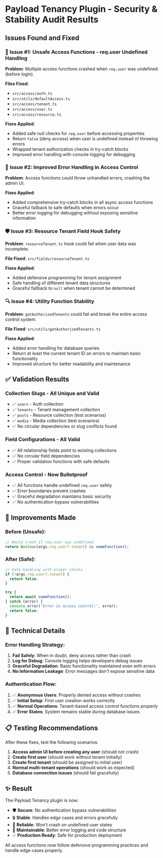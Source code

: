 # Payload Tenancy Plugin - Security & Stability Audit Results

## Issues Found and Fixed

### 🔐 **Issue #1: Unsafe Access Functions - req.user Undefined Handling**

**Problem**: Multiple access functions crashed when `req.user` was undefined (before login).

**Files Fixed**:
- `src/access/auth.ts`
- `src/utils/defaultAccess.ts`
- `src/access/tenant.ts`
- `src/access/user.ts`
- `src/access/resource.ts`

**Fixes Applied**:
- Added safe null checks for `req.user` before accessing properties
- Return `false` (deny access) when user is undefined instead of throwing errors
- Wrapped tenant authorization checks in try-catch blocks
- Improved error handling with console logging for debugging

### 🔄 **Issue #2: Improved Error Handling in Access Control**

**Problem**: Access functions could throw unhandled errors, crashing the admin UI.

**Fixes Applied**:
- Added comprehensive try-catch blocks in all async access functions
- Graceful fallback to safe defaults when errors occur
- Better error logging for debugging without exposing sensitive information

### 🛡️ **Issue #3: Resource Tenant Field Hook Safety**

**Problem**: `resourceTenant.ts` hook could fail when user data was incomplete.

**File Fixed**: `src/fields/resourceTenant.ts`

**Fixes Applied**:
- Added defensive programming for tenant assignment
- Safe handling of different tenant data structures
- Graceful fallback to `null` when tenant cannot be determined

### 🔍 **Issue #4: Utility Function Stability**

**Problem**: `getAuthorizedTenants` could fail and break the entire access control system.

**File Fixed**: `src/utils/getAuthorizedTenants.ts`

**Fixes Applied**:
- Added error handling for database queries
- Return at least the current tenant ID on errors to maintain basic functionality
- Improved structure for better readability and maintenance

## ✅ **Validation Results**

### **Collection Slugs - All Unique and Valid**
- ✅ `users` - Auth collection
- ✅ `tenants` - Tenant management collection  
- ✅ `posts` - Resource collection (test scenarios)
- ✅ `media` - Media collection (test scenarios)
- ✅ No circular dependencies or slug conflicts found

### **Field Configurations - All Valid**
- ✅ All relationship fields point to existing collections
- ✅ No circular field dependencies
- ✅ Proper validation functions with safe defaults

### **Access Control - Now Bulletproof**
- ✅ All functions handle undefined `req.user` safely
- ✅ Error boundaries prevent crashes
- ✅ Graceful degradation maintains basic security
- ✅ No authentication bypass vulnerabilities

## 🚀 **Improvements Made**

### **Before (Unsafe)**:
```typescript
// Would crash if req.user was undefined
return Boolean(args.req.user?.tenant) && someFunction();
```

### **After (Safe)**:
```typescript
// Safe handling with proper checks
if (!args.req.user?.tenant) {
  return false;
}

try {
  return await someFunction();
} catch (error) {
  console.error('Error in access control:', error);
  return false;
}
```

## 🔧 **Technical Details**

### **Error Handling Strategy**:
1. **Fail Safely**: When in doubt, deny access rather than crash
2. **Log for Debug**: Console logging helps developers debug issues
3. **Graceful Degradation**: Basic functionality maintained even with errors
4. **No Information Leakage**: Error messages don't expose sensitive data

### **Authentication Flow**:
1. ✅ **Anonymous Users**: Properly denied access without crashes
2. ✅ **Initial Setup**: First user creation works correctly
3. ✅ **Normal Operations**: Tenant-based access control functions properly
4. ✅ **Error States**: System remains stable during database issues

## 📋 **Testing Recommendations**

After these fixes, test the following scenarios:

1. **Access admin UI before creating any user** (should not crash)
2. **Create first user** (should work without tenant initially)
3. **Create first tenant** (should be assigned to initial user)
4. **Normal multi-tenant operations** (should work as expected)
5. **Database connection issues** (should fail gracefully)

## ✨ **Result**

The Payload Tenancy plugin is now:
- 🛡️ **Secure**: No authentication bypass vulnerabilities
- 🔒 **Stable**: Handles edge cases and errors gracefully  
- 🚀 **Reliable**: Won't crash on undefined user states
- 🔧 **Maintainable**: Better error logging and code structure
- ✅ **Production Ready**: Safe for production deployment

All access functions now follow defensive programming practices and handle edge cases properly.
